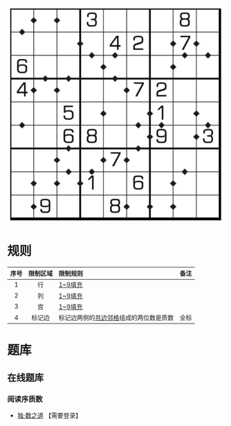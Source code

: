 ![](../../../../../images/sudoku/质数数独.png)

# 规则
| 序号 | 限制区域 | 限制规则 | 备注 |
| :---: | :---: | :--- | :---: |
| 1 | 行 | [1~9填充] | |
| 2 | 列 | [1~9填充] | |
| 3 | 宫 | [1~9填充] | |
| 4 | 标记边 | 标记边两侧的[共边邻格]组成的两位数是质数 | 全标 |

# 题库

## 在线题库
### 阅读序质数
- [独·数之道](http://www.sudokufans.org.cn/lx/game.index.php?type=zs) 【需要登录】

[1~9填充]: ../../../../../rules.md#1~9填充
[共边邻格]: ../../../../../rules.md#共边邻格